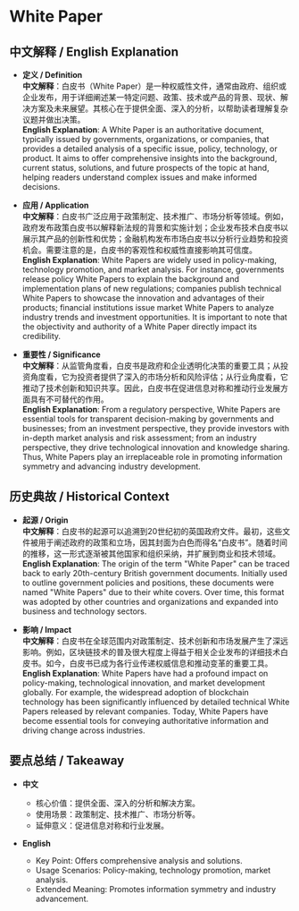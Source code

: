 # White Paper

## 中文解释 / English Explanation

* **定义 / Definition**  
  **中文解释**：白皮书（White Paper）是一种权威性文件，通常由政府、组织或企业发布，用于详细阐述某一特定问题、政策、技术或产品的背景、现状、解决方案及未来展望。其核心在于提供全面、深入的分析，以帮助读者理解复杂议题并做出决策。  
  **English Explanation**: A White Paper is an authoritative document, typically issued by governments, organizations, or companies, that provides a detailed analysis of a specific issue, policy, technology, or product. It aims to offer comprehensive insights into the background, current status, solutions, and future prospects of the topic at hand, helping readers understand complex issues and make informed decisions.

* **应用 / Application**  
  **中文解释**：白皮书广泛应用于政策制定、技术推广、市场分析等领域。例如，政府发布政策白皮书以解释新法规的背景和实施计划；企业发布技术白皮书以展示其产品的创新性和优势；金融机构发布市场白皮书以分析行业趋势和投资机会。需要注意的是，白皮书的客观性和权威性直接影响其可信度。  
  **English Explanation**: White Papers are widely used in policy-making, technology promotion, and market analysis. For instance, governments release policy White Papers to explain the background and implementation plans of new regulations; companies publish technical White Papers to showcase the innovation and advantages of their products; financial institutions issue market White Papers to analyze industry trends and investment opportunities. It is important to note that the objectivity and authority of a White Paper directly impact its credibility.

* **重要性 / Significance**  
  **中文解释**：从监管角度看，白皮书是政府和企业透明化决策的重要工具；从投资角度看，它为投资者提供了深入的市场分析和风险评估；从行业角度看，它推动了技术创新和知识共享。因此，白皮书在促进信息对称和推动行业发展方面具有不可替代的作用。  
  **English Explanation**: From a regulatory perspective, White Papers are essential tools for transparent decision-making by governments and businesses; from an investment perspective, they provide investors with in-depth market analysis and risk assessment; from an industry perspective, they drive technological innovation and knowledge sharing. Thus, White Papers play an irreplaceable role in promoting information symmetry and advancing industry development.

## 历史典故 / Historical Context

* **起源 / Origin**  
  **中文解释**：白皮书的起源可以追溯到20世纪初的英国政府文件。最初，这些文件被用于阐述政府的政策和立场，因其封面为白色而得名“白皮书”。随着时间的推移，这一形式逐渐被其他国家和组织采纳，并扩展到商业和技术领域。  
  **English Explanation**: The origin of the term "White Paper" can be traced back to early 20th-century British government documents. Initially used to outline government policies and positions, these documents were named "White Papers" due to their white covers. Over time, this format was adopted by other countries and organizations and expanded into business and technology sectors.

* **影响 / Impact**  
  **中文解释**：白皮书在全球范围内对政策制定、技术创新和市场发展产生了深远影响。例如，区块链技术的普及很大程度上得益于相关企业发布的详细技术白皮书。如今，白皮书已成为各行业传递权威信息和推动变革的重要工具。  
  **English Explanation**: White Papers have had a profound impact on policy-making, technological innovation, and market development globally. For example, the widespread adoption of blockchain technology has been significantly influenced by detailed technical White Papers released by relevant companies. Today, White Papers have become essential tools for conveying authoritative information and driving change across industries.

## 要点总结 / Takeaway

* **中文**  
  - 核心价值：提供全面、深入的分析和解决方案。  
  - 使用场景：政策制定、技术推广、市场分析等。  
  - 延伸意义：促进信息对称和行业发展。

* **English**  
  - Key Point: Offers comprehensive analysis and solutions.  
   - Usage Scenarios: Policy-making, technology promotion, market analysis.   
   - Extended Meaning: Promotes information symmetry and industry advancement.